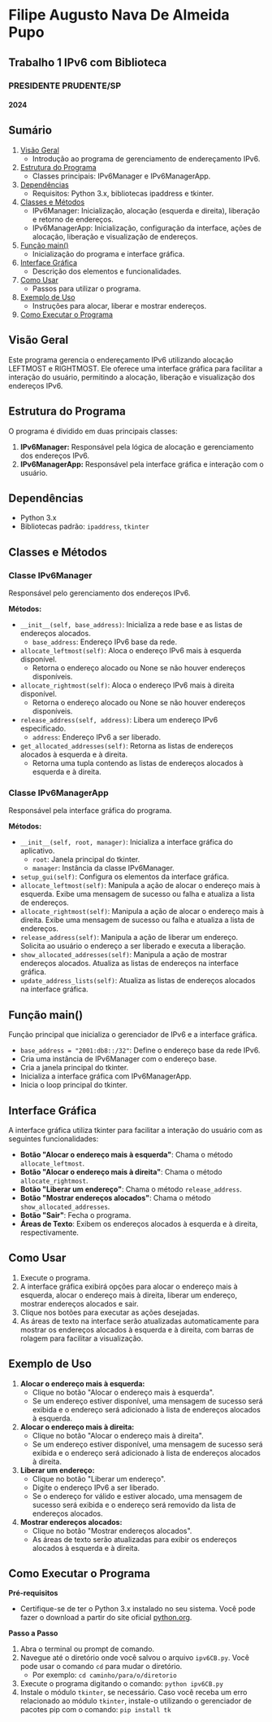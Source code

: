 # Filipe Augusto Nava De Almeida Pupo
## Trabalho 1 IPv6 com Biblioteca
### PRESIDENTE PRUDENTE/SP
#### 2024

## Sumário
1. [Visão Geral](#visao-geral)
   - Introdução ao programa de gerenciamento de endereçamento IPv6.
2. [Estrutura do Programa](#estrutura-do-programa)
   - Classes principais: IPv6Manager e IPv6ManagerApp.
3. [Dependências](#dependencias)
   - Requisitos: Python 3.x, bibliotecas ipaddress e tkinter.
4. [Classes e Métodos](#classes-e-metodos)
   - IPv6Manager: Inicialização, alocação (esquerda e direita), liberação e retorno de endereços.
   - IPv6ManagerApp: Inicialização, configuração da interface, ações de alocação, liberação e visualização de endereços.
5. [Função main()](#funcao-main)
   - Inicialização do programa e interface gráfica.
6. [Interface Gráfica](#interface-grafica)
   - Descrição dos elementos e funcionalidades.
7. [Como Usar](#como-usar)
   - Passos para utilizar o programa.
8. [Exemplo de Uso](#exemplo-de-uso)
   - Instruções para alocar, liberar e mostrar endereços.
9. [Como Executar o Programa](#como-executar-o-programa)

## Visão Geral
Este programa gerencia o endereçamento IPv6 utilizando alocação LEFTMOST e RIGHTMOST. Ele oferece uma interface gráfica para facilitar a interação do usuário, permitindo a alocação, liberação e visualização dos endereços IPv6.

## Estrutura do Programa
O programa é dividido em duas principais classes:
1. **IPv6Manager:** Responsável pela lógica de alocação e gerenciamento dos endereços IPv6.
2. **IPv6ManagerApp:** Responsável pela interface gráfica e interação com o usuário.

## Dependências
- Python 3.x
- Bibliotecas padrão: `ipaddress`, `tkinter`

## Classes e Métodos

### Classe IPv6Manager
Responsável pelo gerenciamento dos endereços IPv6.

**Métodos:**
- `__init__(self, base_address)`: Inicializa a rede base e as listas de endereços alocados.
  - `base_address`: Endereço IPv6 base da rede.
- `allocate_leftmost(self)`: Aloca o endereço IPv6 mais à esquerda disponível.
  - Retorna o endereço alocado ou None se não houver endereços disponíveis.
- `allocate_rightmost(self)`: Aloca o endereço IPv6 mais à direita disponível.
  - Retorna o endereço alocado ou None se não houver endereços disponíveis.
- `release_address(self, address)`: Libera um endereço IPv6 especificado.
  - `address`: Endereço IPv6 a ser liberado.
- `get_allocated_addresses(self)`: Retorna as listas de endereços alocados à esquerda e à direita.
  - Retorna uma tupla contendo as listas de endereços alocados à esquerda e à direita.

### Classe IPv6ManagerApp
Responsável pela interface gráfica do programa.

**Métodos:**
- `__init__(self, root, manager)`: Inicializa a interface gráfica do aplicativo.
  - `root`: Janela principal do tkinter.
  - `manager`: Instância da classe IPv6Manager.
- `setup_gui(self)`: Configura os elementos da interface gráfica.
- `allocate_leftmost(self)`: Manipula a ação de alocar o endereço mais à esquerda. Exibe uma mensagem de sucesso ou falha e atualiza a lista de endereços.
- `allocate_rightmost(self)`: Manipula a ação de alocar o endereço mais à direita. Exibe uma mensagem de sucesso ou falha e atualiza a lista de endereços.
- `release_address(self)`: Manipula a ação de liberar um endereço. Solicita ao usuário o endereço a ser liberado e executa a liberação.
- `show_allocated_addresses(self)`: Manipula a ação de mostrar endereços alocados. Atualiza as listas de endereços na interface gráfica.
- `update_address_lists(self)`: Atualiza as listas de endereços alocados na interface gráfica.

## Função main()
Função principal que inicializa o gerenciador de IPv6 e a interface gráfica.
- `base_address = "2001:db8::/32"`: Define o endereço base da rede IPv6.
- Cria uma instância de IPv6Manager com o endereço base.
- Cria a janela principal do tkinter.
- Inicializa a interface gráfica com IPv6ManagerApp.
- Inicia o loop principal do tkinter.

## Interface Gráfica
A interface gráfica utiliza tkinter para facilitar a interação do usuário com as seguintes funcionalidades:
- **Botão "Alocar o endereço mais à esquerda"**: Chama o método `allocate_leftmost`.
- **Botão "Alocar o endereço mais à direita"**: Chama o método `allocate_rightmost`.
- **Botão "Liberar um endereço"**: Chama o método `release_address`.
- **Botão "Mostrar endereços alocados"**: Chama o método `show_allocated_addresses`.
- **Botão "Sair"**: Fecha o programa.
- **Áreas de Texto**: Exibem os endereços alocados à esquerda e à direita, respectivamente.

## Como Usar
1. Execute o programa.
2. A interface gráfica exibirá opções para alocar o endereço mais à esquerda, alocar o endereço mais à direita, liberar um endereço, mostrar endereços alocados e sair.
3. Clique nos botões para executar as ações desejadas.
4. As áreas de texto na interface serão atualizadas automaticamente para mostrar os endereços alocados à esquerda e à direita, com barras de rolagem para facilitar a visualização.

## Exemplo de Uso
1. **Alocar o endereço mais à esquerda:**
   - Clique no botão "Alocar o endereço mais à esquerda".
   - Se um endereço estiver disponível, uma mensagem de sucesso será exibida e o endereço será adicionado à lista de endereços alocados à esquerda.
2. **Alocar o endereço mais à direita:**
   - Clique no botão "Alocar o endereço mais à direita".
   - Se um endereço estiver disponível, uma mensagem de sucesso será exibida e o endereço será adicionado à lista de endereços alocados à direita.
3. **Liberar um endereço:**
   - Clique no botão "Liberar um endereço".
   - Digite o endereço IPv6 a ser liberado.
   - Se o endereço for válido e estiver alocado, uma mensagem de sucesso será exibida e o endereço será removido da lista de endereços alocados.
4. **Mostrar endereços alocados:**
   - Clique no botão "Mostrar endereços alocados".
   - As áreas de texto serão atualizadas para exibir os endereços alocados à esquerda e à direita.

## Como Executar o Programa
**Pré-requisitos**
- Certifique-se de ter o Python 3.x instalado no seu sistema. Você pode fazer o download a partir do site oficial [python.org](https://www.python.org).

**Passo a Passo**
1. Abra o terminal ou prompt de comando.
2. Navegue até o diretório onde você salvou o arquivo `ipv6CB.py`. Você pode usar o comando `cd` para mudar o diretório.
   - Por exemplo: `cd caminho/para/o/diretorio`
3. Execute o programa digitando o comando: `python ipv6CB.py`
4. Instale o módulo `tkinter`, se necessário. Caso você receba um erro relacionado ao módulo `tkinter`, instale-o utilizando o gerenciador de pacotes pip com o comando: `pip install tk`
